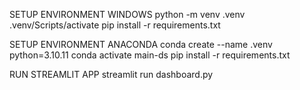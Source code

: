 SETUP ENVIRONMENT WINDOWS
python -m venv .venv
.venv/Scripts/activate
pip install -r requirements.txt

SETUP ENVIRONMENT ANACONDA
conda create --name .venv python=3.10.11
conda activate main-ds
pip install -r requirements.txt

RUN STREAMLIT APP
streamlit run dashboard.py
